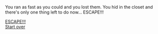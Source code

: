 You ran as fast as you could and you lost them. You hid in the closet and there's only one thing left to do now... ESCAPE!!!

[ESCAPE!!!](trapped-in-a-room.md)  
[Start over](../README.md)  